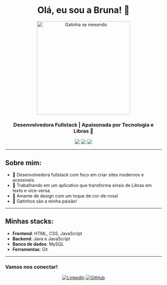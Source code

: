 <h1 align="center">Olá, eu sou a Bruna! 👋</h1>

<p align="center">
  <img src="https://i.giphy.com/media/v1.Y2lkPTc5MGI3NjExZWE3aWRlajRoZWE0dmFwYnoxdzVpbHJpcWJhcTB3NnRnanRqdDM1OCZlcD12MV9pbnRlcm5hbF9naWZfYnlfaWQmY3Q9Zw/YV5Pj21ccojmMrHIHU/giphy.gif" alt="Gatinha se mexendo" width="300" height="300"/>
</p>

<h3 align="center">Desenvolvedora Fullstack | Apaixonada por Tecnologia e Libras 🖤</h3>

<p align="center">
  <img src="https://img.shields.io/badge/-HTML-E34F26?style=for-the-badge&logo=html5&logoColor=white"/>
  <img src="https://img.shields.io/badge/-CSS-1572B6?style=for-the-badge&logo=css3&logoColor=white"/>
  <img src="https://img.shields.io/badge/-JavaScript-F7DF1E?style=for-the-badge&logo=javascript&logoColor=black"/>

</p>

---

## Sobre mim:
- 🌸 Desenvolvedora fullstack com foco em criar sites modernos e acessíveis.
- 📱 Trabalhando em um aplicativo que transforma sinais de Libras em texto e vice-versa.
- 🎨 Amante de design com um toque de cor-de-rosa!
- 🐾 Gatinhos são a minha paixão!

---

## Minhas stacks:

- **Frontend**: HTML, CSS, JavaScript
- **Backend**: Java e JavaScript
- **Banco de dados**: MySQL
- **Ferramentas**: Git

---

### Vamos nos conectar!

<p align="center">
<a href="https://www.linkedin.com/in/seu-perfil" target="_blank"><img src="https://img.shields.io/badge/LinkedIn-FF69B4?style=for-the-badge&logo=linkedin&logoColor=white" alt="LinkedIn"/></a>
 <a href="https://github.com/BruProgramer/BruProgramer/edit/main/README.md" target="_blank"><img src="https://img.shields.io/badge/GitHub-FF69B4?style=for-the-badge&logo=github&logoColor=white" alt="GitHub"/></a>
</p>
